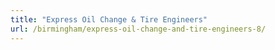 ```yaml
---
title: "Express Oil Change & Tire Engineers"
url: /birmingham/express-oil-change-and-tire-engineers-8/
---
```

